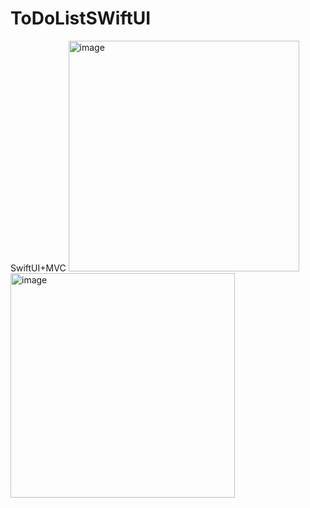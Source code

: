 # ToDoListSWiftUI
SwiftUI+MVC
<img width="369" alt="image" src="https://github.com/user-attachments/assets/40ab7c44-2fc7-4798-8440-9a78b4b48ca3">
<img width="359" alt="image" src="https://github.com/user-attachments/assets/2fb86bf0-ce93-4caa-946f-ee5b8caf037f">
